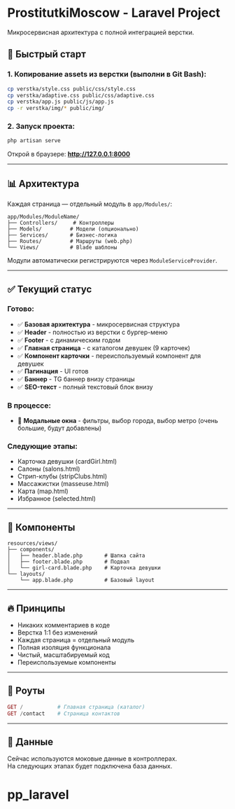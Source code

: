 # ProstitutkiMoscow - Laravel Project

Микросервисная архитектура с полной интеграцией верстки.

## 🚀 Быстрый старт

### 1. Копирование assets из верстки (выполни в Git Bash):

```bash
cp verstka/style.css public/css/style.css
cp verstka/adaptive.css public/css/adaptive.css
cp verstka/app.js public/js/app.js
cp -r verstka/img/* public/img/
```

### 2. Запуск проекта:

```bash
php artisan serve
```

Открой в браузере: **http://127.0.0.1:8000**

---

## 📊 Архитектура

Каждая страница — отдельный модуль в `app/Modules/`:

```
app/Modules/ModuleName/
├── Controllers/     # Контроллеры
├── Models/         # Модели (опционально)
├── Services/       # Бизнес-логика
├── Routes/         # Маршруты (web.php)
└── Views/          # Blade шаблоны
```

Модули автоматически регистрируются через `ModuleServiceProvider`.

---

## ✅ Текущий статус

### Готово:
- ✅ **Базовая архитектура** - микросервисная структура
- ✅ **Header** - полностью из верстки с бургер-меню  
- ✅ **Footer** - с динамическим годом
- ✅ **Главная страница** - с каталогом девушек (9 карточек)
- ✅ **Компонент карточки** - переиспользуемый компонент для девушек
- ✅ **Пагинация** - UI готов
- ✅ **Баннер** - TG баннер внизу страницы
- ✅ **SEO-текст** - полный текстовый блок внизу

### В процессе:
- 🔄 **Модальные окна** - фильтры, выбор города, выбор метро (очень большие, будут добавлены)

### Следующие этапы:
- Карточка девушки (cardGirl.html)
- Салоны (salons.html)
- Стрип-клубы (stripClubs.html)
- Массажистки (masseuse.html)
- Карта (map.html)
- Избранное (selected.html)

---

## 🎨 Компоненты

```
resources/views/
├── components/
│   ├── header.blade.php       # Шапка сайта
│   ├── footer.blade.php       # Подвал
│   └── girl-card.blade.php    # Карточка девушки
└── layouts/
    └── app.blade.php          # Базовый layout
```

---

## 🔥 Принципы

- Никаких комментариев в коде
- Верстка 1:1 без изменений
- Каждая страница = отдельный модуль
- Полная изоляция функционала
- Чистый, масштабируемый код
- Переиспользуемые компоненты

---

## 📄 Роуты

```php
GET /           # Главная страница (каталог)
GET /contact    # Страница контактов
```

---

## 💾 Данные

Сейчас используются моковые данные в контроллерах.  
На следующих этапах будет подключена база данных.
# pp_laravel
